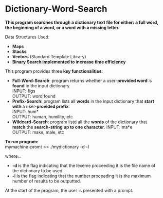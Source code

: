 # Dictionary-Word-Search

**This program searches through a dictionary text file for either: a full  word, the beginning of a word, or a word with a missing letter.**  

Data Structures Used:  
- **Maps**
- **Stacks**
- **Vectors** (Standard Template Library)
- **Binary Search implemented to increase time efficiency**  

This program provides three **key functionalities**:  
- **Full-Word-Search**: program returns whether a user-**provided word** is **found** in the input dictionary.   
  INPUT: figs   
      OUTPUT: word found
- **Prefix-Search**: program lists all **words** in the input dictionary that **start with** a user-**provided prefix**.   
  INPUT: hum*  
  OUTPUT: human, humility, etc
- **Wildcard-Search**: program listd all the **words** of the dictionary that **match** the **search-string up to one character**. 
  INPUT: ma*e   
  OUTPUT: make, male, etc

**To run program:**    
mymachine-promt >> ./mydictionary -d <dictionaryFile> -l <MaxNumOfWordsInOutput>

where...
- **-d** is the flag indicating that the lexeme proceeding it is the file name of the dictionary to be used.
- **-l** is the flag indicating that the number proceeding it is the maximum number of results to be outputted.  
  
At the start of the program, the user is presented with a prompt.
